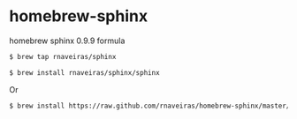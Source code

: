 homebrew-sphinx
===============

homebrew sphinx 0.9.9 formula

```bash 
$ brew tap rnaveiras/sphinx 

$ brew install rnaveiras/sphinx/sphinx
```

Or 

```bash 
$ brew install https://raw.github.com/rnaveiras/homebrew-sphinx/master/sphinx.rb
```
